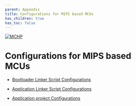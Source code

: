 ```yaml
---
parent: Appendix
title: Configurations for MIPS based MCUs
has_children: true
has_toc: false
---
```


[![MCHP](https://www.microchip.com/ResourcePackages/Microchip/assets/dist/images/logo.png)](https://www.microchip.com)

# Configurations for MIPS based MCUs

- [Bootloader Linker Script Configurations](./mips_bootloader_linker_config.md)

- [Application Linker Script Configurations](./mips_application_linker_config.md)

- [Application project Configurations](./mips_application_project_config.md)
